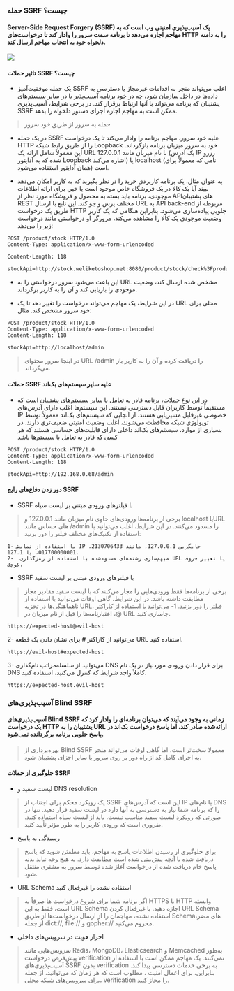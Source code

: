 ### حمله SSRF چیست؟
#### Server-Side Request Forgery (SSRF) یک آسیب‌پذیری امنیتی وب است که به مهاجم اجازه می‌دهد تا برنامه سمت سرور را وادار کند تا درخواست‌های HTTP را به دامنه دلخواه خود به انتخاب مهاجم ارسال کند.
![](https://github.com/[username]/[reponame]/blob/[branch]/image.jpg?raw=true)

#### تاثیر حملات SSRF چیست؟

* یک حمله موفقیت‌آمیز SSRF اغلب می‌تواند منجر به اقدامات غیرمجاز  یا دسترسی به داده‌ها در داخل سازمان شود، چه در خود برنامه آسیب‌پذیر یا در سایر سیستم‌های پشتیبان که برنامه می‌تواند با آنها ارتباط برقرار کند. در برخی شرایط، آسیب‌پذیری SSRF ممکن است به مهاجم اجازه اجرای دستور دلخواه را بدهد.

> حمله به سرور از طریق خود سرور

* در یک حمله SSRF علیه خود سرور، مهاجم برنامه را وادار می‌کند تا یک درخواست HTTP را از طریق رابط شبکه Loopback  خود به سرور میزبان برنامه بازگرداند. این معمولاً شامل ارائه یک URL با نام میزبان مانند 127.0.0.1 (یک آدرس IP رزرو شده که به آداپتور Loopback اشاره می‌کند) یا localhost (نامی که معمولاً برای همان آداپتور استفاده می‌شود) است.

* به عنوان مثال، یک برنامه کاربردی خرید را در نظر بگیرید که به کاربر امکان می‌دهد ببیند آیا یک کالا در یک فروشگاه خاص موجود است یا خیر. برای ارائه اطلاعات موجودی، برنامه باید بسته به محصول و فروشگاه مورد نظر از APIهای پشتیبان REST مختلف پرس و جو کند. این تابع با ارسال URL به API back-end مربوطه از طریق یک درخواست HTTP جلویی پیاده‌سازی می‌شود. بنابراین هنگامی که یک کاربر وضعیت موجودی یک کالا را مشاهده می‌کند، مرورگر او درخواستی مانند درخواست زیر را می‌دهد:

```url
POST /product/stock HTTP/1.0
Content-Type: application/x-www-form-urlencoded
```
```url
Content-Length: 118

stockApi=http://stock.weliketoshop.net:8080/product/stock/check%3FproductId%3D6%26storeId%3D
```

* این باعث می‌شود سرور درخواستی را به URL مشخص شده ارسال کند، وضعیت موجودی را بازیابی کند و آن را به کاربر برگرداند.

* در این شرایط، یک مهاجم می‌تواند درخواست را تغییر دهد تا یک URL محلی برای خود سرور مشخص کند. مثال:

```url
POST /product/stock HTTP/1.0
Content-Type: application/x-www-form-urlencoded
Content-Length: 118

stockApi=http://localhost/admin
```
> در اینجا سرور محتوای URL /admin را دریافت کرده و آن را به کاربر باز می‌گرداند.

#### حملات SSRF علیه سایر سیستم‌های بک‌اند

* در این نوع حملات، برنامه قادر به تعامل با سایر سیستم‌های پشتیبان است که مستقیماً توسط کاربران قابل دسترسی نیستند. این سیستم‌ها اغلب دارای آدرس‌های IP خصوصی غیرقابل مسیریابی هستند. از آنجایی که سیستم‌های بک‌اند معمولاً توسط توپولوژی شبکه محافظت می‌شوند، اغلب وضعیت امنیتی ضعیف‌تری دارند. در بسیاری از موارد، سیستم‌های بک‌اند داخلی دارای قابلیت‌های حساسی هستند که هر کسی که قادر به تعامل با سیستم‌ها باشد
```url 
POST /product/stock HTTP/1.0
Content-Type: application/x-www-form-urlencoded
Content-Length: 118

stockApi=http://192.168.0.68/admin
```
#### دور زدن دفاع‌های رایج SSRF

* SSRF   با فیلترهای ورودی مبتنی بر لیست سیاه
> برخی از برنامه‌ها ورودی‌های حاوی نام میزبان مانند 127.0.0.1 و localhost یاURL های حساس مانند /admin را مسدود می‌کنند. در این شرایط، اغلب می‌توانید با استفاده از تکنیک‌های مختلف فیلتر را دور بزنید:

    1- با استفاده از نمایش IP جایگزین 127.0.0.1، مانند 2130706433، 017700000001، یا 127.1.
    2-  مبهم‌سازی رشته‌های مسدودشده با استفاده از رمزگذاری URL یا تغییر حروف کوچک.
* SSRF با فیلترهای ورودی مبتنی بر لیست سفید
> برخی از برنامه‌ها فقط ورودی‌هایی را مجاز می‌کنند که با لیست سفید مقادیر مجاز مطابقت داشته باشد. در این شرایط، گاهی اوقات می‌توانید با استفاده از ناهماهنگی‌ها در تجزیه URL، فیلتر را دور بزنید.
    1- می‌توانید با استفاده از کاراکتر @، اعتبارنامه‌ها را قبل از نام میزبان در URL جاسازی کنید.

```https://expected-host@evil-host```

2-  می‌توانید از کاراکتر # برای نشان دادن یک قطعه URL استفاده کنید.

```https://evil-host#expected-host```

3- می‌توانید از سلسله‌مراتب نام‌گذاری DNS برای قرار دادن ورودی موردنیاز در یک نام DNS کاملاً واجد شرایط که کنترل می‌کنید، استفاده کنید.

```https://expected-host.evil-host```

### آسیب‌پذیری‌های Blind SSRF
#### آسیب‌پذیری‌های Blind SSRF زمانی به وجود می‌آیند که می‌توان برنامه‌ای را وادار کرد که یک درخواست HTTP  پشتیبان را به URL ارائه‌شده صادر کند، اما پاسخ درخواست بک‌اند در پاسخ جلویی برنامه برگردانده نمی‌شود.
> بهره‌برداری از Blind SSRF معمولا سخت‌تر است، اما گاهی اوقات می‌تواند منجر به اجرای کامل کد از راه دور بر روی سرور یا سایر اجزای پشتیبان شود.

#### جلوگیری از حملات SSRF

* لیست سفید و DNS resolution
> یک رویکرد محکم برای اجتناب از SSRF این است که آدرس‌های IP یا نام‌های DNS را که برنامه شما نیاز به دسترسی به آنها دارد در لیست سفید قرار دهید. تنها در صورتی که رویکرد لیست سفید مناسب نیست، باید از لیست سیاه استفاده کنید. ضروری است که ورودی کاربر را به طور مؤثر تأیید کنید.

* رسیدگی به پاسخ
> برای جلوگیری از رسیدن اطلاعات پاسخ به مهاجم، باید مطمئن شوید که پاسخ دریافت شده با آنچه پیش‌بینی شده است مطابقت دارد. به هیچ وجه نباید بدنه پاسخ خام دریافت شده از درخواست آغاز شده توسط سرور به مشتری منتقل شود.
* URL Schema استفاده نشده را غیرفعال کنید
> اگر برنامه شما برای شروع درخواست ها صرفاً به HTTPS یا HTTP وابسته است، فقط به این   URL Schema اجازه دهید. با غیرفعال کردن  URL Schema استفاده نشده، مهاجمان را از ارسال درخواست‌ها از طریق Schemaهای مضر، از جمله  dict://, file:// و gopher:// محروم می‌کنید.
* احراز هویت در سرویس‌های داخلی
> سرویس‌هایی مانند Redis، MongoDB، Elasticsearch و Memcached به‌طور پیش‌فرض درخواست verification نمی‌کنند. یک مهاجم ممکن است با استفاده از آسیب‌پذیری‌های SSRF بدون  verification  به برخی خدمات دسترسی پیدا کند. بنابراین، برای اعمال امنیت ، مطلوب است که هر زمان که می‌توانید، از جمله برای سرویس‌های شبکه محلی، verification  را مجاز کنید.


